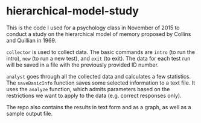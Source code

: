 # hierarchical-model-study
This is the code I used for a psychology class in November of 2015 to conduct a study on the hierarchical model of memory proposed by Collins and Quillian in 1969.

`collector` is used to collect data. The basic commands are `intro` (to run the intro), `new` (to run a new test), and `exit` (to exit). The data for each test run will be saved in a file with the previously provided ID number.

`analyst` goes through all the collected data and calculates a few statistics. The `saveBasicInfo` function saves some selected information to a text file. It uses the `analyze` function, which admits parameters based on the restrictions we want to apply to the data (e.g. correct responses only).

The repo also contains the results in text form and as a graph, as well as a sample output file.
